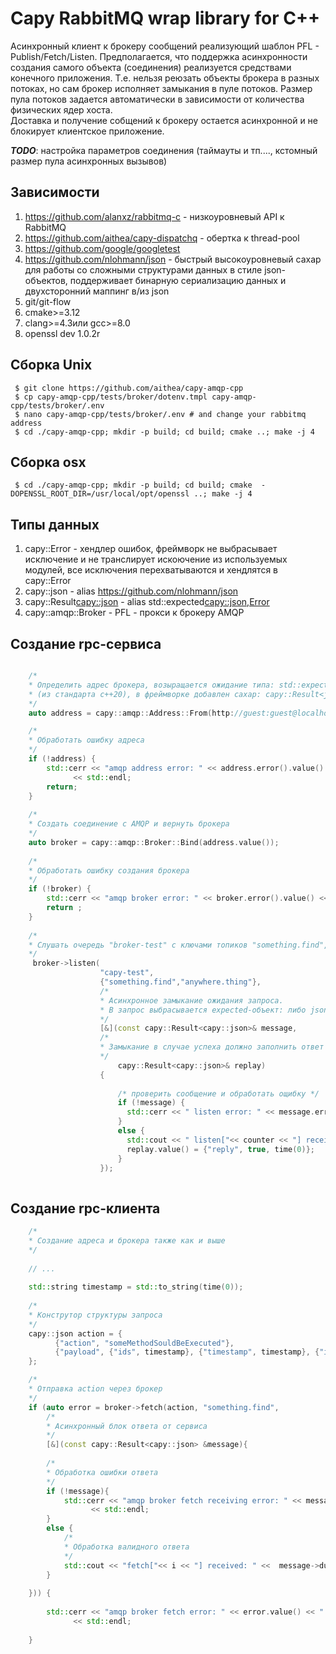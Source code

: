 # Capy RabbitMQ wrap library for C++

Acинхронный клиент к брокеру сообщений реализующий шаблон PFL - Publish/Fetch/Listen. 
Предполагается, что поддержка асинхронности создания самого объекта (соединения) реализуется средствами конечного приложения. 
Т.е. нельзя реюзать объекты брокера в разных потоках, но сам брокер исполняет замыкания в пуле потоков. 
Размер пула потоков задается автоматически в зависимости от количества физических ядер хоста.  
Доставка и получение собщений к брокеру остается асинхронной и не блокирует клиентское приложение.

***TODO***: настройка параметров соединения (таймауты и тп...., кстомный размер пула асинхронных вызывов)

## Зависимости
1. https://github.com/alanxz/rabbitmq-c - низкоуровневый API к RabbitMQ
1. https://github.com/aithea/capy-dispatchq - обертка к thread-pool
1. https://github.com/google/googletest 
1. https://github.com/nlohmann/json - быстрый высокоуровневый сахар для работы 
со сложными структурами данных в стиле json-объектов, поддерживает бинарную 
сериализацию данных и двухсторонний маппинг в/из json 
1. git/git-flow
1. cmake>=3.12
1. clang>=4.3или gcc>=8.0 
1. openssl dev 1.0.2r

## Сборка Unix
```
 $ git clone https://github.com/aithea/capy-amqp-cpp
 $ cp capy-amqp-cpp/tests/broker/dotenv.tmpl capy-amqp-cpp/tests/broker/.env
 $ nano capy-amqp-cpp/tests/broker/.env # and change your rabbitmq address
 $ cd ./capy-amqp-cpp; mkdir -p build; cd build; cmake ..; make -j 4
```

## Сборка osx
```
 $ cd ./capy-amqp-cpp; mkdir -p build; cd build; cmake  -DOPENSSL_ROOT_DIR=/usr/local/opt/openssl ..; make -j 4 
```

## Типы данных

1. capy::Error - хендлер ошибок, фреймворк не выбрасывает исключение и не транслирует искоючение из используемых модулей, все исключения перехватываются и хендлятся в capy::Error  
1. capy::json - alias https://github.com/nlohmann/json 
1. capy::Result<capy::json> - alias std::expected<capy::json,Error>
1. capy::amqp::Broker - PFL - прокси к брокеру AMQP

## Создание rpc-сервиса

```c++

    /*
    * Определить адрес брокера, возыращается ожидание типа: std::expected<Broker,Error>
    * (из стандарта c++20), в фреймворке добавлен сахар: capy::Result<json>
    */
    auto address = capy::amqp::Address::From(http://guest:guest@localhost:5672/);

    /*
    * Обработать ошибку адреса
    */
    if (!address) {
        std::cerr << "amqp address error: " << address.error().value() << " / " << address.error().message()
              << std::endl;
        return;
    }
    
    /*
    * Создать соединение с AMQP и вернуть брокера 
    */
    auto broker = capy::amqp::Broker::Bind(address.value());
        
    /*
    * Обработать ошибку создания брокера
    */
    if (!broker) {
        std::cerr << "amqp broker error: " << broker.error().value() << " / " << broker.error().message() << std::endl;
        return ;
    }
    
    /*
    * Слушать очередь "broker-test" с ключами топиков "something.find", "anywhere.thing"
    */
     broker->listen(
                    "capy-test",
                    {"something.find","anywhere.thing"},
                    /* 
                    * Асинхронное замыкание ожидания запроса.
                    * В запрос выбрасывается expected-объект: либо json, либо ошибка запроса (например в момент обработки было разорвано соединение)
                    */
                    [&](const capy::Result<capy::json>& message,
                    /*
                    * Замыкание в случае успеха должно заполнить ответ  
                    */
                        capy::Result<capy::json>& replay)
                    {
    
                        /* проверить сообщение и обработать ощибку */
                        if (!message) {
                          std::cerr << " listen error: " << message.error().value() << "/" << message.error().message() << std::endl;
                        }
                        else {
                          std::cout << " listen["<< counter << "] received: " << message.value().dump(4) << std::endl;
                          replay.value() = {"reply", true, time(0)};
                        }
                    });
  
```

## Создание rpc-клиента 

```c++
    /*
    * Создание адреса и брокера также как и выше
    */
    
    // ...
    
    std::string timestamp = std::to_string(time(0));
    
    /*
    * Конструтор структуры запроса 
    */ 
    capy::json action = {
          {"action", "someMethodSouldBeExecuted"},
          {"payload", {"ids", timestamp}, {"timestamp", timestamp}, {"i", i}}
    };

    /*
    * Отправка action через брокер 
    */
    if (auto error = broker->fetch(action, "something.find",
        /*
        * Асинхронный блок ответа от сервиса 
        */ 
        [&](const capy::Result<capy::json> &message){    
    
        /*
        * Обработка ошибки ответа
        */
        if (!message){        
            std::cerr << "amqp broker fetch receiving error: " << message.error().value() << " / " << message.error().message()
                  << std::endl;        
        }
        else {
            /*
            * Обработка валидного ответа
            */
            std::cout << "fetch["<< i << "] received: " <<  message->dump(4) << std::endl;
        }        
    
    })) {
        
        std::cerr << "amqp broker fetch error: " << error.value() << " / " << error.message()
              << std::endl;
        
    }
```